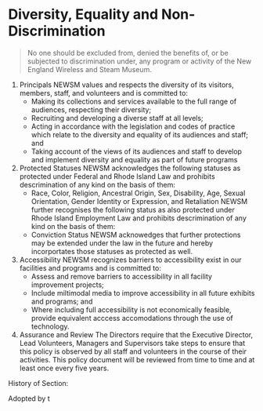 # Diversity, Equality and Non-Discrimination

> No one should be excluded from, denied the benefits of, or be subjected to discrimination under, any program or activity of the New England Wireless and Steam Museum.

1. Principals
   NEWSM values and respects the diversity of its visitors, members, staff, and volunteers and is committed to:
   - Making its collections and services available to the full range of audiences, respecting their diversity;
   - Recruiting and developing a diverse staff at all levels;
   - Acting in accordance with the legislation and codes of practice which relate to the diversity and equality of its audiences and staff; and
   - Taking account of the views of its audiences and staff to develop and implement diversity and equality as part of future programs
2. Protected Statuses
   NEWSM acknowledges the following statuses as protected under Federal and Rhode Island Law and prohibits descrimination of any kind on the basis of them:
   - Race, Color, Religion, Ancestral Origin, Sex, Disability, Age, Sexual Orientation, Gender Identity or Expression, and Retaliation
     NEWSM further recognises the following status as also protected under Rhode Island Employment Law and prohibits descrimination of any kind on the basis of them:
   - Conviction Status
     NEWSM acknowedges that further protections may be extended under the law in the future and hereby incorportates those statuses as protected as well.
3. Accessibility
   NEWSM recognizes barriers to accessibility exist in our facilities and programs and is committed to:
   - Assess and remove barriers to accessibility in all facility improvement projects;
   - Include miltimodal media to improve accessibility in all future exhibits and programs; and
   - Where including full accessibility is not economically feasible, provide equivalent acccess accomodations through the use of technology.
4. Assurance and Review
   The Directors require that the Executive Director, Lead Volunteers, Managers and Supervisors take steps to ensure that this policy is observed by all staff and volunteers in the course of their activities. This policy document will be reviewed from time to time and at least once every five years.

History of Section:

Adopted by t